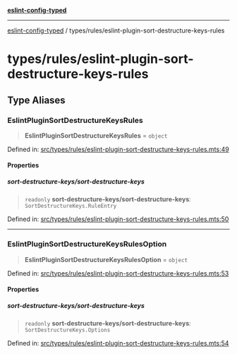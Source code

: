 [**eslint-config-typed**](../../README.md)

---

[eslint-config-typed](../../README.md) / types/rules/eslint-plugin-sort-destructure-keys-rules

# types/rules/eslint-plugin-sort-destructure-keys-rules

## Type Aliases

### EslintPluginSortDestructureKeysRules

> **EslintPluginSortDestructureKeysRules** = `object`

Defined in: [src/types/rules/eslint-plugin-sort-destructure-keys-rules.mts:49](https://github.com/noshiro-pf/eslint-config-typed/blob/main/src/types/rules/eslint-plugin-sort-destructure-keys-rules.mts#L49)

#### Properties

##### sort-destructure-keys/sort-destructure-keys

> `readonly` **sort-destructure-keys/sort-destructure-keys**: `SortDestructureKeys.RuleEntry`

Defined in: [src/types/rules/eslint-plugin-sort-destructure-keys-rules.mts:50](https://github.com/noshiro-pf/eslint-config-typed/blob/main/src/types/rules/eslint-plugin-sort-destructure-keys-rules.mts#L50)

---

### EslintPluginSortDestructureKeysRulesOption

> **EslintPluginSortDestructureKeysRulesOption** = `object`

Defined in: [src/types/rules/eslint-plugin-sort-destructure-keys-rules.mts:53](https://github.com/noshiro-pf/eslint-config-typed/blob/main/src/types/rules/eslint-plugin-sort-destructure-keys-rules.mts#L53)

#### Properties

##### sort-destructure-keys/sort-destructure-keys

> `readonly` **sort-destructure-keys/sort-destructure-keys**: `SortDestructureKeys.Options`

Defined in: [src/types/rules/eslint-plugin-sort-destructure-keys-rules.mts:54](https://github.com/noshiro-pf/eslint-config-typed/blob/main/src/types/rules/eslint-plugin-sort-destructure-keys-rules.mts#L54)
